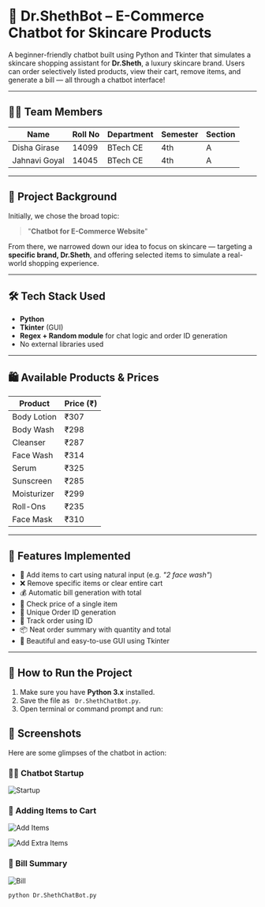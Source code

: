 # 🧴 Dr.ShethBot – E-Commerce Chatbot for Skincare Products

A beginner-friendly chatbot built using Python and Tkinter that simulates a skincare shopping assistant for **Dr.Sheth**, a luxury skincare brand. Users can order selectively listed products, view their cart, remove items, and generate a bill — all through a chatbot interface!

---

## 👩‍💻 Team Members

| Name           | Roll No | Department | Semester | Section |
|----------------|---------|------------|----------|---------|
| Disha Girase   | 14099   | BTech CE   | 4th      | A       |
| Jahnavi Goyal  | 14045   | BTech CE   | 4th      | A       |

---

## 🎯 Project Background

Initially, we chose the broad topic:  
> "**Chatbot for E-Commerce Website**"

From there, we narrowed down our idea to focus on skincare — targeting a **specific brand, Dr.Sheth**, and offering selected items to simulate a real-world shopping experience.

---

## 🛠️ Tech Stack Used

- **Python**  
- **Tkinter** (GUI)  
- **Regex + Random module** for chat logic and order ID generation  
- No external libraries used

---

## 🛍️ Available Products & Prices

| Product       | Price (₹) |
|---------------|-----------|
| Body Lotion   | ₹307      |
| Body Wash     | ₹298      |
| Cleanser      | ₹287      |
| Face Wash     | ₹314      |
| Serum         | ₹325      |
| Sunscreen     | ₹285      |
| Moisturizer   | ₹299      |
| Roll-Ons      | ₹235      |
| Face Mask     | ₹310      |

---

## 🚀 Features Implemented

- 🛒 Add items to cart using natural input (e.g. *"2 face wash"*)
- ❌ Remove specific items or clear entire cart
- 💰 Automatic bill generation with total
- 🔎 Check price of a single item
- 🧾 Unique Order ID generation
- 🚚 Track order using ID
- 📦 Neat order summary with quantity and total
- 🎨 Beautiful and easy-to-use GUI using Tkinter

---

## 🧪 How to Run the Project

1. Make sure you have **Python 3.x** installed.
2. Save the file as ` Dr.ShethChatBot.py`.
3. Open terminal or command prompt and run:

## 📸 Screenshots

Here are some glimpses of the chatbot in action:

### 🧑‍💻 Chatbot Startup
![Startup](https://github.com/user-attachments/assets/4e68ef02-6b55-47f8-9157-99702d3957a5?raw=true)

### 🛒 Adding Items to Cart
![Add Items](https://github.com/user-attachments/assets/28b42290-2287-4ebc-ba8d-e518a70e5573?raw=true)

![Add Extra Items](https://github.com/user-attachments/assets/806b8a3c-38b3-44d2-a992-95e50a711841?raw=true)

### 🧾 Bill Summary
![Bill](https://github.com/user-attachments/assets/4962018d-b536-4968-a5b8-faa62119456b?raw=true)


```bash
python Dr.ShethChatBot.py
